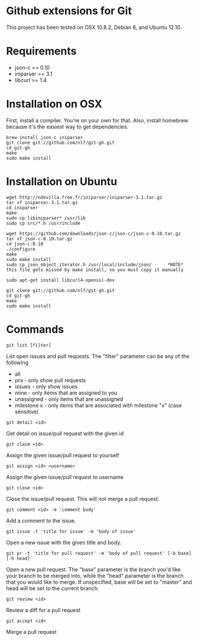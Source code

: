 Github extensions for Git
=======

This project has been tested on OSX 10.8.2, Debian 6, and Ubuntu 12.10.

Requirements
============
* json-c == 0.10
* iniparser == 3.1
* libcurl >= 1.4

Installation on OSX
===================

First, install a compiler. You're on your own for that. Also, install homebrew because it's the easiest way to get dependencies.

```
brew install json-c iniparser
git clone git://github.com/nlf/git-gh.git
cd git-gh
make
sudo make install
```

Installation on Ubuntu
======================
```
wget http://ndevilla.free.fr/iniparser/iniparser-3.1.tar.gz
tar xf iniparser-3.1.tar.gz
cd iniparser
make
sudo cp libiniparser* /usr/lib
sudo cp src/*.h /usr/include

wget https://github.com/downloads/json-c/json-c/json-c-0.10.tar.gz
tar xf json-c-0.10.tar.gz
cd json-c-0.10
./configure
make
sudo make install
sudo cp json_object_iterator.h /usr/local/include/json/      *NOTE* this file gets missed by make install, so you must copy it manually

sudo apt-get install libcurl4-openssl-dev

git clone git://github.com/nlf/git-gh.git
cd git-gh
make
sudo make install
```

Commands
========

```
git list [filter]
```

List open issues and pull requests. The "filter" parameter can be any of the following

* all
* prs - only show pull requests
* issues - only show issues
* mine - only items that are assigned to you
* unassigned - only items that are unassigned
* milestone x - only items that are associated with milestone "x" (case sensitive)

```
git detail <id>
```

Get detail on issue/pull request with the given id

```
git claim <id>
```

Assign the given issue/pull request to yourself

```
git assign <id> <username>
```

Assign the given issue/pull request to username

```
git close <id>
```

Close the issue/pull request. This will *not* merge a pull request.

```
git comment <id> -m 'comment body'
```

Add a comment to the issue.

```
git issue -t 'title for issue' -m 'body of issue'
```

Open a new issue with the given title and body.

```
git pr -t 'title for pull request' -m 'body of pull request' [-b base] [-h head]
```

Open a new pull request. The "base" parameter is the branch you'd like your branch to be merged into, while the "head" parameter is the branch that you would like to merge. If unspecified, base will be set to "master" and head will be set to the current branch.

```
git review <id>
```

Review a diff for a pull request

```
git accept <id>
```

Merge a pull request

